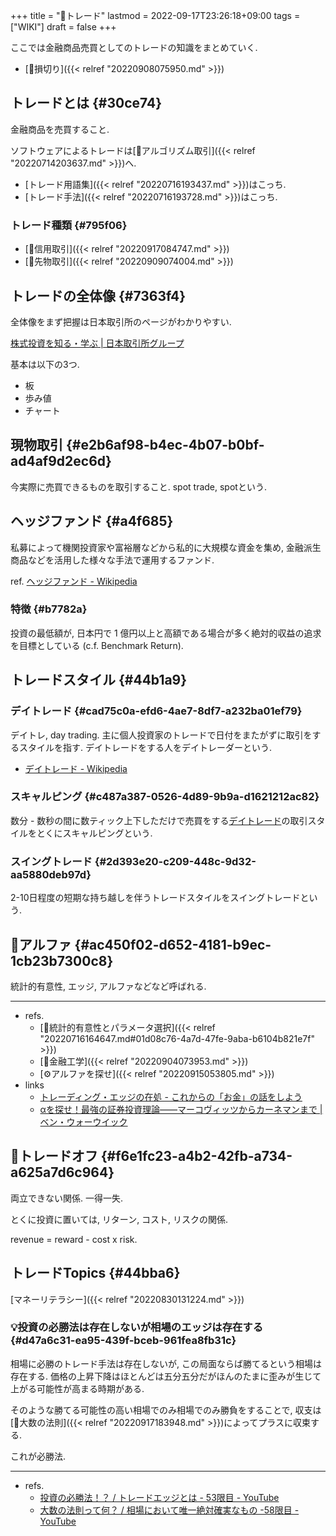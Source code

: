 +++
title = "📝トレード"
lastmod = 2022-09-17T23:26:18+09:00
tags = ["WIKI"]
draft = false
+++

ここでは金融商品売買としてのトレードの知識をまとめていく.

-   [🔖損切り]({{< relref "20220908075950.md" >}})


## トレードとは {#30ce74}

金融商品を売買すること.

ソフトウェアによるトレードは[📝アルゴリズム取引]({{< relref "20220714203637.md" >}})へ.

-   [トレード用語集]({{< relref "20220716193437.md" >}})はこっち.
-   [トレード手法]({{< relref "20220716193728.md" >}})はこっち.


### トレード種類 {#795f06}

-   [📝信用取引]({{< relref "20220917084747.md" >}})
-   [📝先物取引]({{< relref "20220909074004.md" >}})


## トレードの全体像 {#7363f4}

全体像をまず把握は日本取引所のページがわかりやすい.

[株式投資を知る・学ぶ | 日本取引所グループ](https://www.jpx.co.jp/learning/basics/)

基本は以下の3つ.

-   板
-   歩み値
-   チャート


## 現物取引 {#e2b6af98-b4ec-4b07-b0bf-ad4af9d2ec6d}

今実際に売買できるものを取引すること. spot trade, spotという.


## ヘッジファンド {#a4f685}

私募によって機関投資家や富裕層などから私的に大規模な資金を集め, 金融派生商品などを活用した様々な手法で運用するファンド.

ref. [ヘッジファンド - Wikipedia](http://ja.wikipedia.org/wiki/%E3%83%98%E3%83%83%E3%82%B8%E3%83%95%E3%82%A1%E3%83%B3%E3%83%89)


### 特徴 {#b7782a}

投資の最低額が, 日本円で 1 億円以上と高額である場合が多く絶対的収益の追求を目標としている (c.f. Benchmark Return).


## トレードスタイル {#44b1a9}


### デイトレード {#cad75c0a-efd6-4ae7-8df7-a232ba01ef79}

デイトレ, day trading. 主に個人投資家のトレードで日付をまたがずに取引をするスタイルを指す. デイトレードをする人をデイトレーダーという.

-   [デイトレード - Wikipedia](https://ja.wikipedia.org/wiki/%E3%83%87%E3%82%A4%E3%83%88%E3%83%AC%E3%83%BC%E3%83%89)


### スキャルピング {#c487a387-0526-4d89-9b9a-d1621212ac82}

数分 - 数秒の間に数ティック上下しただけで売買をする[デイトレード](#cad75c0a-efd6-4ae7-8df7-a232ba01ef79)の取引スタイルをとくにスキャルピングという.


### スイングトレード {#2d393e20-c209-448c-9d32-aa5880deb97d}

2-10日程度の短期な持ち越しを伴うトレードスタイルをスイングトレードという.


## 📝アルファ {#ac450f02-d652-4181-b9ec-1cb23b7300c8}

統計的有意性, エッジ, アルファなどなど呼ばれる.

---

-   refs.
    -   [📍統計的有意性とパラメータ選択]({{< relref "20220716164647.md#01d08c76-4a7d-47fe-9aba-b6104b821e7f" >}})
    -   [📝金融工学]({{< relref "20220904073953.md" >}})
    -   [⚙アルファを探せ]({{< relref "20220915053805.md" >}})
-   links
    -   [トレーディング・エッジの在処 - これからの「お金」の話をしよう](https://we.love-profit.com/entry/2016/11/11/224557)
    -   [αを探せ！最強の証券投資理論――マーコヴィッツからカーネマンまで | ベン・ウォーウイック](https://www.amazon.co.jp/dp/4822243354)


## 📝トレードオフ {#f6e1fc23-a4b2-42fb-a734-a625a7d6c964}

両立できない関係. 一得一失.

とくに投資に置いては, リターン, コスト, リスクの関係.

revenue = reward - cost x risk.


## トレードTopics {#44bba6}

[マネーリテラシー]({{< relref "20220830131224.md" >}})


### 💡投資の必勝法は存在しないが相場のエッジは存在する {#d47a6c31-ea95-439f-bceb-961fea8fb31c}

相場に必勝のトレード手法は存在しないが, この局面ならば勝てるという相場は存在する. 価格の上昇下降はほとんどは五分五分だがほんのたまに歪みが生じて上がる可能性が高まる時期がある.

そのような勝てる可能性の高い相場でのみ相場でのみ勝負をすることで, 収支は[📝大数の法則]({{< relref "20220917183948.md" >}})によってプラスに収束する.

これが必勝法.

---

-   refs.
    -   [投資の必勝法！？ / トレードエッジとは - 53限目 - YouTube](https://www.youtube.com/watch?v=QhDIsYdrRAM&t=384s)
    -   [大数の法則って何？ / 相場において唯一絶対確実なもの -58限目 - YouTube](https://www.youtube.com/watch?v=4h5XL8pWS5M)
